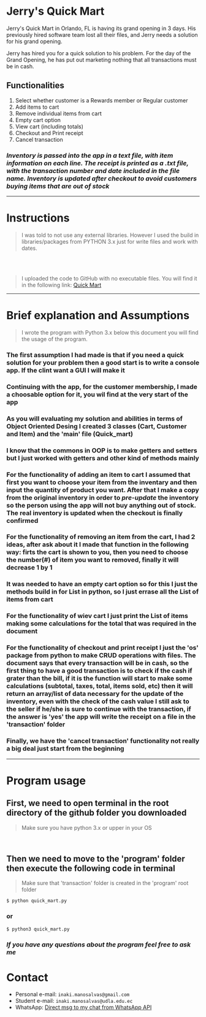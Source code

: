 # Jerry's Quick Mart

Jerry's Quick Mart in Orlando, FL is having its grand opening in 3 days. His previously hired software team lost all their files, and Jerry needs a solution for his grand opening.

Jerry has hired you for a quick solution to his problem. For the day of the Grand Opening, he has put out marketing nothing that all transactions must be in cash.

## Functionalities

1. Select whether customer is a Rewards member or Regular customer
2. Add items to cart
3. Remove individual items from cart
4. Empty cart option
5. View cart (including totals)
6. Checkout and Print receipt
7. Cancel transaction
  
### *Inventory is passed into the app in a text file, with item information on each line. The receipt is printed as a .txt file, with the transaction number and date included in the file name. Inventory is updated after checkout to avoid customers buying items that are out of stock*

---

# Instructions

> I was told to not use any external libraries. However I used the build in libraries/packages from PYTHON 3.x just for write files and work with dates.

</br>
</br>

> I uploaded the code to GitHub with no executable files. You will find it in the following link: [Quick Mart](https://github.com/Xperiment626/quick-mart-deftconsulting)

---

# Brief explanation and Assumptions

> I wrote the program with Python 3.x below this document you will find the usage of the program.
### The first assumption I had made is that if you need a quick solution for your problem then a good start is to write a console app. If the clint want a GUI I will make it

### Continuing with the app, for the customer membership, I made a choosable option for it, you wil find at the very start of the app

### As you will evaluating my solution and abilities in terms of Object Oriented Desing I created 3 classes (Cart, Customer and Item) and the 'main' file (Quick_mart)

### I know that the commons in OOP is to make getters and setters but I just worked with getters and other kind of methods mainly

### For the functionality of adding an item to cart I assumed that first you want to choose your item from the inventary and then input the quantity of product you want. After that I make a copy from the original inventory in order to ***pre-update*** the inventory so the person using the app will not buy anything out of stock. The real inventory is updated when the checkout is finally confirmed

### For the functionality of removing an item from the cart, I had 2 ideas, after ask about it I made that function in the following way: firts the cart is shown to you, then you need to choose the number(#) of item you want to removed, finally it will decrease 1 by 1

### It was needed to have an empty cart option so for this I just the methods build in for List in python, so I just errase all the List of items from cart

### For the functionality of wiev cart I just print the List of items making some calculations for the total that was required in the document

### For the functionality of checkout and print receipt I just the 'os' package from python to make CRUD operations with files. The document says that every transaction will be in cash, so the first thing to have a good transaction is to check if the cash if grater than the bill, if it is the function will start to make some calculations (subtotal, taxes, total, items sold, etc) then it will return an array/list of data necessary for the update of the inventory, even with the check of the cash value I still ask to the seller if he/she is sure to continue with the transaction, if the answer is 'yes' the app will write the receipt on a file in the 'transaction' folder

### Finally, we have the 'cancel transaction' functionality not really a big deal just start from the beginning

---

# Program usage

## First, we need to open terminal in the root directory of the github folder you downloaded

> Make sure you have python 3.x or upper in your OS
</br>

## Then we need to move to the 'program' folder then execute the following code in terminal

> Make sure that 'transaction' folder is created in the 'program' root folder

    $ python quick_mart.py

### or

    $ python3 quick_mart.py

### *If you have any questions about the program feel free to ask me*

# Contact

* Personal e-mail: `inaki.manosalvas@gmail.com`
* Student e-mail: `inaki.manosalvas@udla.edu.ec`
* WhatsApp: [Direct msg to my chat from WhatsApp API](https://api.whatsapp.com/send/?phone=593989180423&text=Buen%20d%C3%ADa%20I%C3%B1aki,%20soy%20...&app_absent=0)